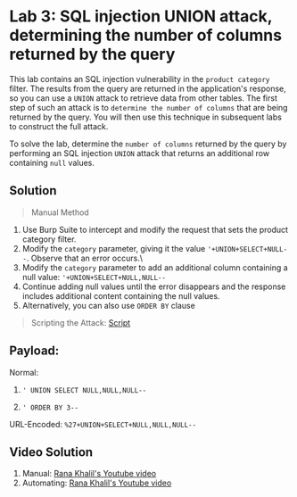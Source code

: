 # Lab 3: SQL injection UNION attack, determining the number of columns returned by the query

This lab contains an SQL injection vulnerability in the `product category` filter. The results from the query are returned in the application's response, so you can use a `UNION` attack to retrieve data from other tables. The first step of such an attack is to `determine the number of columns` that are being returned by the query. You will then use this technique in subsequent labs to construct the full attack.

To solve the lab, determine the `number of columns` returned by the query by performing an SQL injection `UNION` attack that returns an additional row containing `null` values.

## Solution
> Manual Method
1. Use Burp Suite to intercept and modify the request that sets the product category filter.
2. Modify the `category` parameter, giving it the value `'+UNION+SELECT+NULL--`. Observe that an error occurs.\
3. Modify the `category` parameter to add an additional column containing a null value: ```'+UNION+SELECT+NULL,NULL--```
4. Continue adding null values until the error disappears and the response includes additional content containing the null values.
5. Alternatively, you can also use `ORDER BY` clause

> Scripting the Attack: [Script](https://github.com/darshannn10/PortSwiggers-Web-Sec-Academy/blob/main/SQL-Injection/Lab-03/sqli-lab-03.py)

## Payload:
Normal: 

1. `' UNION SELECT NULL,NULL,NULL--`

2. `' ORDER BY 3--`
        
URL-Encoded: `%27+UNION+SELECT+NULL,NULL,NULL--`

## Video Solution
1. Manual: [Rana Khalil's Youtube video](https://youtu.be/umXGHbEyW5I)
2. Automating: [Rana Khalil's Youtube video](https://www.youtube.com/watch?v=fMPvCyD2v4w&list=PLuyTk2_mYISLaZC4fVqDuW_hOk0dd5rlf&index=3&ab_channel=RanaKhalil)
